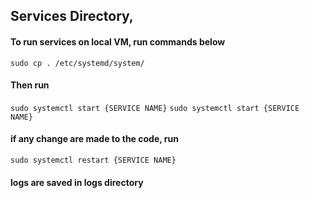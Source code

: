 ## Services Directory, 
#### To run services on local VM, run commands below
`sudo cp . /etc/systemd/system/`
#### Then run
`sudo systemctl start {SERVICE NAME}`
`sudo systemctl start {SERVICE NAME}`

#### if any change are made to the code, run
`sudo systemctl restart {SERVICE NAME}`

#### logs are saved in logs directory
